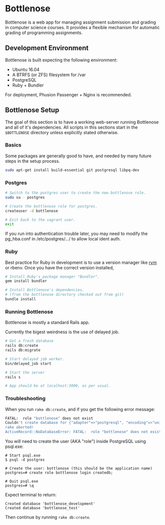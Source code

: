 # Bottlenose

Bottlenose is a web app for managing assignment submission and grading in
computer science courses. It provides a flexible mechanism for automatic grading
of programming assignments.

## Development Environment

Bottlenose is built expecting the following environment:

 * Ubuntu 16.04
 * A BTRFS (or ZFS) filesystem for /var
 * PostgreSQL
 * Ruby + Bundler

For deployment, Phusion Passenger + Nginx is recommended.

## Bottlenose Setup

The goal of this section is to have a working web-server running Bottlenose and
all of it's dependencies. All scripts in this sections start in the
`$BOTTLENOSE` directory unless explicitly stated otherwise.

### Basics

Some packages are generally good to have, and needed by many future steps in
the setup process.

```sh
sudo apt-get install build-essential git postgresql libpq-dev
```

### Postgres

```sh
# Switch to the postgres user to create the new bottlenose role.
sudo su - postgres

# Create the bottlenose role for postgres.
createuser -d bottlenose

# Exit back to the vagrant user.
exit
```

If you run into authentication trouble later, you may need to modify
the pg_hba.conf in /etc/postgres/.../ to allow local ident auth.

### Ruby

Best practice for Ruby in development is to use a version manager like
[rvm](http://rvm.io) or rbenv. Once you have the correct version installed, 

```sh
# Install Ruby's package manager "Bundler".
gem install bundler

# Install Bottlenose's dependencies.
# (from the bottlenose directory checked out from git)
bundle install
```

### Running Bottlenose

Bottlenose is mostly a standard Rails app.

Currently the bigest weirdness is the use of delayed job.

```sh
# Get a fresh database
rails db:create
rails db:migrate

# Start delayed job worker.
bin/delayed_job start

# Start the server
rails s

# App should be at localhost:3000, as per usual.
```

### Troubleshooting

When you run `rake db:create`, and if you get the following error message:

```sh
FATAL:  role "bottlenose" does not exist
Couldn't create database for {"adapter"=>"postgresql", "encoding"=>"unicode", "database"=>"bottlenose_development", "pool"=>5, "username"=>"bottlenose", "password"=>nil}
rake aborted!
ActiveRecord::NoDatabaseError: FATAL:  role "bottlenose" does not exist
```

You will need to create the user (AKA "role") inside PostgreSQL using psql.exe:

```
# Start psql.exe
$ psql -d postgres

# Create the user: bottlenose (this should be the application name)
postgres=# create role bottlenose login createdb;

# Quit psql.exe
postgres=# \q
```

Expect terminal to return:

```
Created database 'bottlenose_development'
Created database 'bottlenose_test'
```

Then continue by running `rake db:create`.
